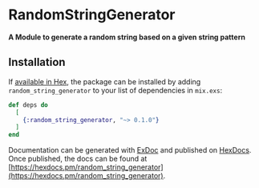 # RandomStringGenerator

**A Module to generate a random string based on a given string pattern**

## Installation

If [available in Hex](https://hex.pm/docs/publish), the package can be installed
by adding `random_string_generator` to your list of dependencies in `mix.exs`:

```elixir
def deps do
  [
    {:random_string_generator, "~> 0.1.0"}
  ]
end
```

Documentation can be generated with [ExDoc](https://github.com/elixir-lang/ex_doc)
and published on [HexDocs](https://hexdocs.pm). Once published, the docs can
be found at [https://hexdocs.pm/random_string_generator](https://hexdocs.pm/random_string_generator).

